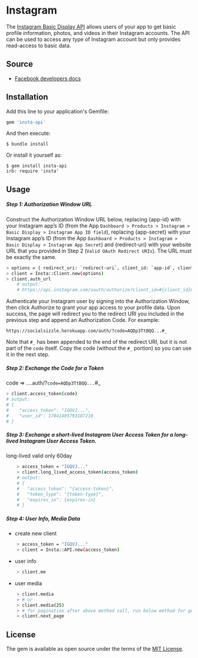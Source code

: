 # Instagram
The [Instagram Basic Display API](https://developers.facebook.com/docs/instagram-basic-display-api) allows users of your app to get basic profile information, photos, and videos in their Instagram accounts.
The API can be used to access any type of Instagram account but only provides read-access to basic data.

## Source
- [Facebook developers docs](https://developers.facebook.com/docs/instagram-basic-display-api)
## Installation

Add this line to your application's Gemfile:

```ruby
gem 'insta-api'
```

And then execute:

    $ bundle install

Or install it yourself as:

    $ gem install insta-api
    irb: require 'insta'

## Usage
##### Step 1: Authorization Window URL
Construct the Authorization Window URL below, replacing {app-id} with your Instagram app’s ID (from the App `Dashboard > Products > Instagram > Basic Display > Instagram App ID field`), replacing {app-secret} with your Instagram app’s ID (from the App `Dashboard > Products > Instagram > Basic Display > Instagram App Secret`) and {redirect-uri} with your website URL that you provided in Step 2 (`Valid OAuth Redirect URIs`). The URL must be exactly the same.
```sh
> options = { redirect_uri: `redirect-uri`, client_id: `app-id`, client_secret: `app-secret` }
> client = Insta::Client.new(options)
> client.auth_url 
    # output: 
    # https://api.instagram.com/oauth/authorize?client_id=#{client_id}&redirect_uri=#{redirect_uri}&scope=#{scope}&response_type=code
```
Authenticate your Instagram user by signing into the Authorization Window, then click Authorize to grant your app access to your profile data. Upon success, the page will redirect you to the redirect URI you included in the previous step and append an Authorization Code. For example:

`https://socialsizzle.herokuapp.com/auth/?code=AQDp3TtBQQ...#_`

Note that `#_` has been appended to the end of the redirect URI, but it is not part of the `code` itself. Copy the code (without the `#_` portion) so you can use it in the next step.

##### Step 2: Exchange the Code for a Token
code => ....auth/?`code=AQDp3TtBQQ...`#_
```sh
> client.access_token(code)
# output:
# {
#    "access_token": "IGQVJ...",
#    "user_id": 17841405793187218
# }
```
##### Step 3: Exchange a short-lived Instagram User Access Token for a long-lived Instagram User Access Token.
 long-lived valid only 60day 
```sh
    > access_token = "IGQVJ..."
    > client.long_lived_access_token(access_token)
    # output:
    # {
    #   "access_token": "{access-token}",
    #   "token_type": "{token-type}",
    #   "expires_in": {expires-in}
    # }
```

##### Step 4: User Info, Media Data

- create new client
```sh
    > access_token = "IGQVJ..."
    > client = Insta::API.new(access_token)
```
- user info
```sh
    > client.me
```
- user media
```sh
    > client.media
    > # or
    > client.media(25)
    > # for pagination after above method call, run below method for getting next 25 media
    > client.next_page
```


## License

The gem is available as open source under the terms of the [MIT License](https://opensource.org/licenses/MIT).
